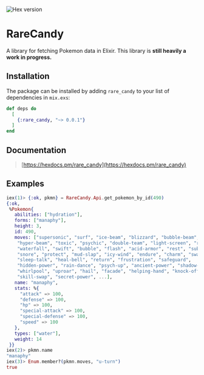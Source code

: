 ![Hex version](https://img.shields.io/hexpm/v/rare_candy "Hex version")
# RareCandy

A library for fetching Pokemon data in Elixir. This library is **still heavily a work in progress.**

## Installation

The package can be installed by adding `rare_candy` to your
list of dependencies in `mix.exs`:

```elixir
def deps do
  [
    {:rare_candy, "~> 0.0.1"}
  ]
end
```

## Documentation

> [https://hexdocs.pm/rare_candy](https://hexdocs.pm/rare_candy)

## Examples

```elixir
iex(1)> {:ok, pkmn} = RareCandy.Api.get_pokemon_by_id(490)
{:ok,
 %Pokemon{
   abilities: ["hydration"],
   forms: ["manaphy"],
   height: 3,
   id: 490,
   moves: ["supersonic", "surf", "ice-beam", "blizzard", "bubble-beam",
    "hyper-beam", "toxic", "psychic", "double-team", "light-screen", "reflect",
    "waterfall", "swift", "bubble", "flash", "acid-armor", "rest", "substitute",
    "snore", "protect", "mud-slap", "icy-wind", "endure", "charm", "swagger",
    "sleep-talk", "heal-bell", "return", "frustration", "safeguard",
    "hidden-power", "rain-dance", "psych-up", "ancient-power", "shadow-ball",
    "whirlpool", "uproar", "hail", "facade", "helping-hand", "knock-off",
    "skill-swap", "secret-power", ...],
   name: "manaphy",
   stats: %{
     "attack" => 100,
     "defense" => 100,
     "hp" => 100,
     "special-attack" => 100,
     "special-defense" => 100,
     "speed" => 100
   },
   types: ["water"],
   weight: 14
 }}
iex(2)> pkmn.name
"manaphy"
iex(3)> Enum.member?(pkmn.moves, "u-turn")
true
```

